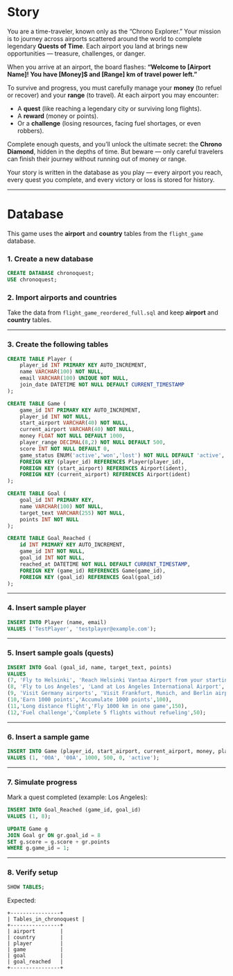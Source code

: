 # Story

You are a time-traveler, known only as the “Chrono Explorer.”
Your mission is to journey across airports scattered around the world to complete legendary **Quests of Time**. Each airport you land at brings new opportunities — treasure, challenges, or danger.

When you arrive at an airport, the board flashes:
**“Welcome to [Airport Name]! You have [Money]$ and [Range] km of travel power left.”**

To survive and progress, you must carefully manage your **money** (to refuel or recover) and your **range** (to travel). At each airport you may encounter:

* A **quest** (like reaching a legendary city or surviving long flights).
* A **reward** (money or points).
* Or a **challenge** (losing resources, facing fuel shortages, or even robbers).

Complete enough quests, and you’ll unlock the ultimate secret: the **Chrono Diamond**, hidden in the depths of time.
But beware — only careful travelers can finish their journey without running out of money or range.

Your story is written in the database as you play — every airport you reach, every quest you complete, and every victory or loss is stored for history.

---

# Database

This game uses the **airport** and **country** tables from the `flight_game` database.

### 1. Create a new database

```sql
CREATE DATABASE chronoquest;
USE chronoquest;
```

### 2. Import airports and countries

Take the data from `flight_game_reordered_full.sql` and keep **airport** and **country** tables.

---

### 3. Create the following tables

```sql
CREATE TABLE Player (
    player_id INT PRIMARY KEY AUTO_INCREMENT,
    name VARCHAR(100) NOT NULL,
    email VARCHAR(100) UNIQUE NOT NULL,
    join_date DATETIME NOT NULL DEFAULT CURRENT_TIMESTAMP
);

CREATE TABLE Game (
    game_id INT PRIMARY KEY AUTO_INCREMENT,
    player_id INT NOT NULL,
    start_airport VARCHAR(40) NOT NULL,
    current_airport VARCHAR(40) NOT NULL,
    money FLOAT NOT NULL DEFAULT 1000,
    player_range DECIMAL(8,2) NOT NULL DEFAULT 500,
    score INT NOT NULL DEFAULT 0,
    game_status ENUM('active','won','lost') NOT NULL DEFAULT 'active',
    FOREIGN KEY (player_id) REFERENCES Player(player_id),
    FOREIGN KEY (start_airport) REFERENCES Airport(ident),
    FOREIGN KEY (current_airport) REFERENCES Airport(ident)
);

CREATE TABLE Goal (
    goal_id INT PRIMARY KEY,
    name VARCHAR(100) NOT NULL,
    target_text VARCHAR(255) NOT NULL,
    points INT NOT NULL
);

CREATE TABLE Goal_Reached (
    id INT PRIMARY KEY AUTO_INCREMENT,
    game_id INT NOT NULL,
    goal_id INT NOT NULL,
    reached_at DATETIME NOT NULL DEFAULT CURRENT_TIMESTAMP,
    FOREIGN KEY (game_id) REFERENCES Game(game_id),
    FOREIGN KEY (goal_id) REFERENCES Goal(goal_id)
);
```

---

### 4. Insert sample player

```sql
INSERT INTO Player (name, email)
VALUES ('TestPlayer', 'testplayer@example.com');
```

---

### 5. Insert sample goals (quests)

```sql
INSERT INTO Goal (goal_id, name, target_text, points)
VALUES
(7, 'Fly to Helsinki', 'Reach Helsinki Vantaa Airport from your starting location', 100),
(8, 'Fly to Los Angeles', 'Land at Los Angeles International Airport', 200),
(9, 'Visit Germany airports', 'Visit Frankfurt, Munich, and Berlin airports in order', 300),
(10,'Earn 1000 points','Accumulate 1000 points',100),
(11,'Long distance flight','Fly 1000 km in one game',150),
(12,'Fuel challenge','Complete 5 flights without refueling',50);
```

---

### 6. Insert a sample game

```sql
INSERT INTO Game (player_id, start_airport, current_airport, money, player_range, score, game_status)
VALUES (1, '00A', '00A', 1000, 500, 0, 'active');
```

---

### 7. Simulate progress

Mark a quest completed (example: Los Angeles):

```sql
INSERT INTO Goal_Reached (game_id, goal_id)
VALUES (1, 8);

UPDATE Game g
JOIN Goal gr ON gr.goal_id = 8
SET g.score = g.score + gr.points
WHERE g.game_id = 1;
```

---

### 8. Verify setup

```sql
SHOW TABLES;
```

Expected:

```
+----------------+
| Tables_in_chronoquest |
+----------------+
| airport        |
| country        |
| player         |
| game           |
| goal           |
| goal_reached   |
+----------------+
```
